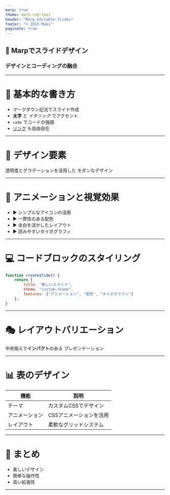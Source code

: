 ```yaml
---
marp: true
theme: dark-red-teal
header: "Marp Editable Slides"
footer: "© 2025 Maki"
paginate: true
---
```


<!-- _class: lead -->
## 🎨 Marpでスライドデザイン
### デザインとコーディングの融合

---

# 📝 基本的な書き方

- マークダウン記法でスライド作成
- **太字** と *イタリック* でアクセント
- `code` でコードの強調
- [リンク](https://marp.app) も自由自在

---

<!-- _class: lead -->
# 🎯 デザイン要素

透明度とグラデーションを活用した
モダンなデザイン

---

# 💫 アニメーションと視覚効果

- ▶ シンプルなアイコンの活用
- ▶ 一貫性のある配色
- ▶ 余白を活かしたレイアウト
- ▶ 読みやすいタイポグラフィ

---

# 💻 コードブロックのスタイリング

```javascript
function createSlide() {
    return {
        title: "美しいスライド",
        theme: "custom-theme",
        features: ["アニメーション", "配色", "タイポグラフィ"]
    };
}
```

---

<!-- _class: lead -->
# 🎭 レイアウトバリエーション

中央揃えで**インパクト**のある
プレゼンテーション

---

# 📊 表のデザイン

| 機能 | 説明 |
|------|------|
| テーマ | カスタムCSSでデザイン |
| アニメーション | CSSアニメーションを活用 |
| レイアウト | 柔軟なグリッドシステム |

---

<!-- _class: lead -->
# 🌟 まとめ

- 美しいデザイン
- 簡単な操作性
- 高い拡張性

---

<!-- 
プレゼンターノート：
このスライドは以下の特徴があります：
- カスタムテーマの活用
- 一貫性のあるデザイン
- 視認性の高いレイアウト
-->
